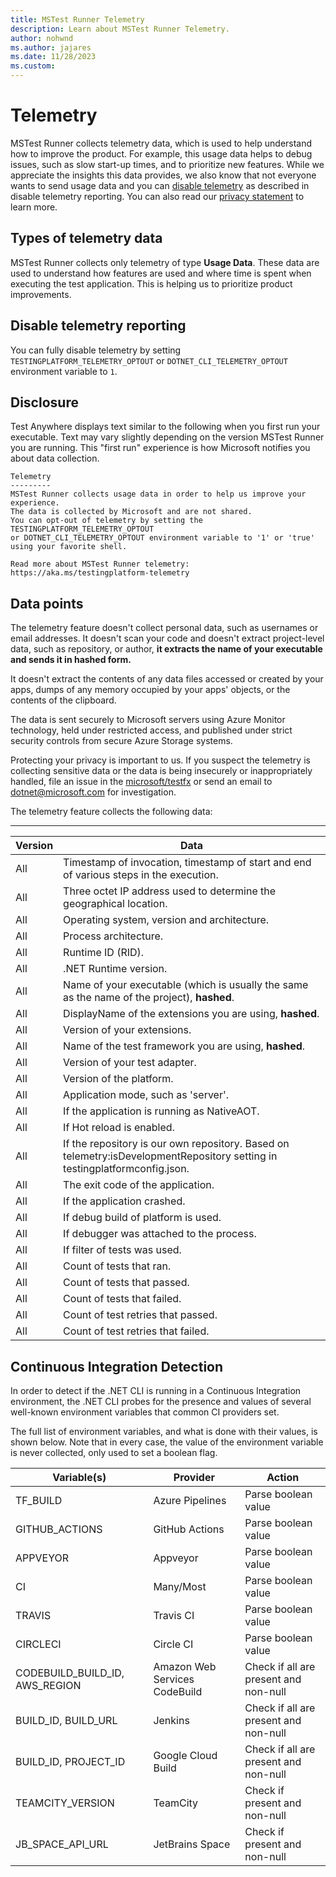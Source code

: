 ```yaml
---
title: MSTest Runner Telemetry
description: Learn about MSTest Runner Telemetry.
author: nohwnd
ms.author: jajares
ms.date: 11/28/2023
ms.custom: 
---
```


# Telemetry

MSTest Runner collects telemetry data, which is used to help understand how to improve the product. For example, this usage data helps to debug issues, such as slow start-up times, and to prioritize new features. While we appreciate the insights this data provides, we also know that not everyone wants to send usage data and you can [disable telemetry](#disable-telemetry-reporting) as described in disable telemetry reporting. You can also read our [privacy statement](https://go.microsoft.com/fwlink/?LinkID=528096&clcid=0x409) to learn more.

## Types of telemetry data

MSTest Runner collects only telemetry of type **Usage Data**. These data are used to understand how features are used and where time is spent when executing the test application. This is helping us to prioritize product improvements.

## Disable telemetry reporting

You can fully disable telemetry by setting `TESTINGPLATFORM_TELEMETRY_OPTOUT` or `DOTNET_CLI_TELEMETRY_OPTOUT` environment variable to `1`.

## Disclosure

Test Anywhere displays text similar to the following when you first run your executable. Text may vary slightly depending on the version MSTest Runner you are running. This "first run" experience is how Microsoft notifies you about data collection.

```console
Telemetry
---------
MSTest Runner collects usage data in order to help us improve your experience.
The data is collected by Microsoft and are not shared.
You can opt-out of telemetry by setting the TESTINGPLATFORM_TELEMETRY_OPTOUT
or DOTNET_CLI_TELEMETRY_OPTOUT environment variable to '1' or 'true' using your favorite shell.

Read more about MSTest Runner telemetry: https://aka.ms/testingplatform-telemetry
```

## Data points

The telemetry feature doesn't collect personal data, such as usernames or email addresses. It doesn't scan your code and doesn't extract project-level data, such as repository, or author, **it extracts the name of your executable and sends it in hashed form.**

It doesn't extract the contents of any data files accessed or created by your apps, dumps of any memory occupied by your apps' objects, or the contents of the clipboard.

The data is sent securely to Microsoft servers using Azure Monitor technology, held under restricted access, and published under strict security controls from secure Azure Storage systems.

Protecting your privacy is important to us. If you suspect the telemetry is collecting sensitive data or the data is being insecurely or inappropriately handled, file an issue in the [microsoft/testfx](https://github.com/microsoft/testfx) or send an email to [dotnet@microsoft.com](mailto:dotnet@microsoft.com) for investigation.

The telemetry feature collects the following data:

---
| Version | Data|
|-|-|
| All | Timestamp of invocation, timestamp of start and end of various steps in the execution. |
| All | Three octet IP address used to determine the geographical location. |
| All | Operating system, version and architecture. |
| All | Process architecture. |
| All | Runtime ID (RID). |
| All | .NET Runtime version. |
| All | Name of your executable (which is usually the same as the name of the project), **hashed**. |
| All | DisplayName of the extensions you are using, **hashed**. |
| All | Version of your extensions. |
| All | Name of the test framework you are using, **hashed**. |
| All | Version of your test adapter. |
| All | Version of the platform. |
| All | Application mode, such as 'server'. |
| All | If the application is running as NativeAOT. |
| All | If Hot reload is enabled.  |
| All | If the repository is our own repository. Based on telemetry:isDevelopmentRepository setting in testingplatformconfig.json. |
| All | The exit code of the application. |
| All | If the application crashed. |
| All | If debug build of platform is used. |
| All | If debugger was attached to the process. |
| All | If filter of tests was used. |
| All | Count of tests that ran. |
| All | Count of tests that passed. |
| All | Count of tests that failed. |
| All | Count of test retries that passed. |
| All | Count of test retries that failed. |

## Continuous Integration Detection

In order to detect if the .NET CLI is running in a Continuous Integration environment, the .NET CLI probes for the presence and values of several well-known environment variables that common CI providers set.

The full list of environment variables, and what is done with their values, is shown below.  Note that in every case, the value of the environment variable is never collected, only used to set a boolean flag.

| Variable(s) | Provider | Action |
| ----------- | -------- | ------ |
| TF_BUILD    | Azure Pipelines | Parse boolean value |
| GITHUB_ACTIONS | GitHub Actions | Parse boolean value |
| APPVEYOR | Appveyor | Parse boolean value |
| CI | Many/Most | Parse boolean value |
| TRAVIS | Travis CI | Parse boolean value |
| CIRCLECI | Circle CI | Parse boolean value |
| CODEBUILD_BUILD_ID, AWS_REGION | Amazon Web Services CodeBuild | Check if all are present and non-null |
| BUILD_ID, BUILD_URL | Jenkins | Check if all are present and non-null |
| BUILD_ID, PROJECT_ID | Google Cloud Build | Check if all are present and non-null |
| TEAMCITY_VERSION | TeamCity | Check if present and non-null |
| JB_SPACE_API_URL | JetBrains Space | Check if present and non-null |
